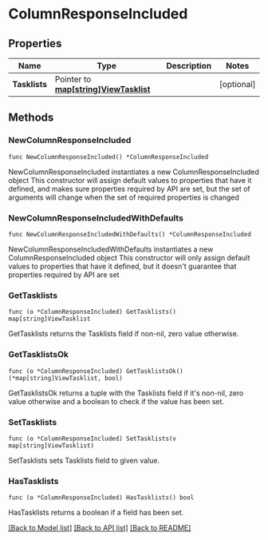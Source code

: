 # ColumnResponseIncluded

## Properties

Name | Type | Description | Notes
------------ | ------------- | ------------- | -------------
**Tasklists** | Pointer to [**map[string]ViewTasklist**](view.Tasklist.md) |  | [optional] 

## Methods

### NewColumnResponseIncluded

`func NewColumnResponseIncluded() *ColumnResponseIncluded`

NewColumnResponseIncluded instantiates a new ColumnResponseIncluded object
This constructor will assign default values to properties that have it defined,
and makes sure properties required by API are set, but the set of arguments
will change when the set of required properties is changed

### NewColumnResponseIncludedWithDefaults

`func NewColumnResponseIncludedWithDefaults() *ColumnResponseIncluded`

NewColumnResponseIncludedWithDefaults instantiates a new ColumnResponseIncluded object
This constructor will only assign default values to properties that have it defined,
but it doesn't guarantee that properties required by API are set

### GetTasklists

`func (o *ColumnResponseIncluded) GetTasklists() map[string]ViewTasklist`

GetTasklists returns the Tasklists field if non-nil, zero value otherwise.

### GetTasklistsOk

`func (o *ColumnResponseIncluded) GetTasklistsOk() (*map[string]ViewTasklist, bool)`

GetTasklistsOk returns a tuple with the Tasklists field if it's non-nil, zero value otherwise
and a boolean to check if the value has been set.

### SetTasklists

`func (o *ColumnResponseIncluded) SetTasklists(v map[string]ViewTasklist)`

SetTasklists sets Tasklists field to given value.

### HasTasklists

`func (o *ColumnResponseIncluded) HasTasklists() bool`

HasTasklists returns a boolean if a field has been set.


[[Back to Model list]](../README.md#documentation-for-models) [[Back to API list]](../README.md#documentation-for-api-endpoints) [[Back to README]](../README.md)


